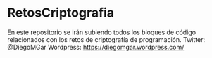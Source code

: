 # RetosCriptografia
En este repositorio se irán subiendo todos los bloques de código relacionados con los retos de criptografía de programación.
Twitter: @DiegoMGar
Wordpress: https://diegomgar.wordpress.com/
